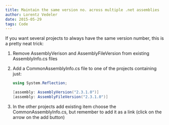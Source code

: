 ```yaml
---
title: Maintain the same version no. across multiple .net assemblies
author: Lorentz Vedeler
date: 2015-05-29
tags: Code
---
```

If you want several projects to always have the same version number, this is a pretty neat trick:

1. Remove AssemblyVerison and AssemblyFileVersion from existing AssemblyInfo.cs files
2. Add a CommonAssemblyInfo.cs file to one of the projects containing just:

	```csharp
	using System.Reflection;

	[assembly: AssemblyVersion("2.3.1.0")]
	[assembly: AssemblyFileVersion("2.3.1.0")]
	```

3. In the other projects add existing item choose the CommonAssemblyInfo.cs, but remember to add it as a link (click on the arrow on the add button)
